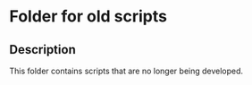 # Folder for old scripts

## Description
This folder contains scripts that are no longer being developed.
